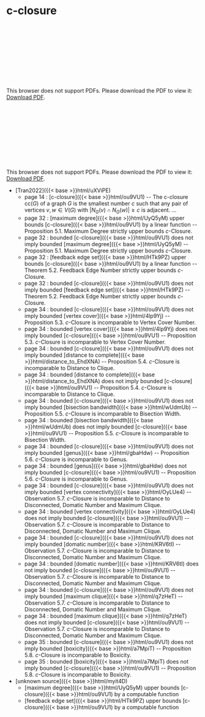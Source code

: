 # c-closure




<object data="../local_ou9VU1.pdf" type="application/pdf" width="100%" height="480px"><embed src="../local_ou9VU1.pdf"><p>This browser does not support PDFs. Please download the PDF to view it: <a href="../local_ou9VU1.pdf">Download PDF</a>.</p></embed></object>


<object data="../inclusions_ou9VU1.pdf" type="application/pdf" width="100%" height="480px"><embed src="../inclusions_ou9VU1.pdf"><p>This browser does not support PDFs. Please download the PDF to view it: <a href="../inclusions_ou9VU1.pdf">Download PDF</a>.</p></embed></object>

*  [Tran2022]({{< base >}}html/uXViPE)
    * page 14 : [c-closure]({{< base >}}html/ou9VU1) -- The c-closure $\mathrm{cc}(G)$ of a graph $G$ is the smallest number $c$ such that any pair of vertices $v,w \in V(G)$ with $|N_G(v) \cap N_G(w)| \ge c$ is adjacent. ...
    * page 32 : [maximum degree]({{< base >}}html/UyQ5yM) upper bounds [c-closure]({{< base >}}html/ou9VU1) by a linear function -- Proposition 5.1. Maximum Degree strictly upper bounds $c$-Closure.
    * page 32 : bounded [c-closure]({{< base >}}html/ou9VU1) does not imply bounded [maximum degree]({{< base >}}html/UyQ5yM) -- Proposition 5.1. Maximum Degree strictly upper bounds $c$-Closure.
    * page 32 : [feedback edge set]({{< base >}}html/HTk9PZ) upper bounds [c-closure]({{< base >}}html/ou9VU1) by a linear function -- Theorem 5.2. Feedback Edge Number strictly upper bounds $c$-Closure.
    * page 32 : bounded [c-closure]({{< base >}}html/ou9VU1) does not imply bounded [feedback edge set]({{< base >}}html/HTk9PZ) -- Theorem 5.2. Feedback Edge Number strictly upper bounds $c$-Closure.
    * page 34 : bounded [c-closure]({{< base >}}html/ou9VU1) does not imply bounded [vertex cover]({{< base >}}html/4lp9Yj) -- Proposition 5.3. $c$-Closure is incomparable to Vertex Cover Number.
    * page 34 : bounded [vertex cover]({{< base >}}html/4lp9Yj) does not imply bounded [c-closure]({{< base >}}html/ou9VU1) -- Proposition 5.3. $c$-Closure is incomparable to Vertex Cover Number.
    * page 34 : bounded [c-closure]({{< base >}}html/ou9VU1) does not imply bounded [distance to complete]({{< base >}}html/distance_to_EhdXNA) -- Proposition 5.4. $c$-Closure is incomparable to Distance to Clique.
    * page 34 : bounded [distance to complete]({{< base >}}html/distance_to_EhdXNA) does not imply bounded [c-closure]({{< base >}}html/ou9VU1) -- Proposition 5.4. $c$-Closure is incomparable to Distance to Clique.
    * page 34 : bounded [c-closure]({{< base >}}html/ou9VU1) does not imply bounded [bisection bandwidth]({{< base >}}html/wUdmUb) -- Proposition 5.5. $c$-Closure is incomparable to Bisection Width.
    * page 34 : bounded [bisection bandwidth]({{< base >}}html/wUdmUb) does not imply bounded [c-closure]({{< base >}}html/ou9VU1) -- Proposition 5.5. $c$-Closure is incomparable to Bisection Width.
    * page 34 : bounded [c-closure]({{< base >}}html/ou9VU1) does not imply bounded [genus]({{< base >}}html/gbaHdw) -- Proposition 5.6. $c$-Closure is incomparable to Genus.
    * page 34 : bounded [genus]({{< base >}}html/gbaHdw) does not imply bounded [c-closure]({{< base >}}html/ou9VU1) -- Proposition 5.6. $c$-Closure is incomparable to Genus.
    * page 34 : bounded [c-closure]({{< base >}}html/ou9VU1) does not imply bounded [vertex connectivity]({{< base >}}html/OyLUe4) -- Observation 5.7. $c$-Closure is incomparable to Distance to Disconnected, Domatic Number and Maximum Clique.
    * page 34 : bounded [vertex connectivity]({{< base >}}html/OyLUe4) does not imply bounded [c-closure]({{< base >}}html/ou9VU1) -- Observation 5.7. $c$-Closure is incomparable to Distance to Disconnected, Domatic Number and Maximum Clique.
    * page 34 : bounded [c-closure]({{< base >}}html/ou9VU1) does not imply bounded [domatic number]({{< base >}}html/KRV6tI) -- Observation 5.7. $c$-Closure is incomparable to Distance to Disconnected, Domatic Number and Maximum Clique.
    * page 34 : bounded [domatic number]({{< base >}}html/KRV6tI) does not imply bounded [c-closure]({{< base >}}html/ou9VU1) -- Observation 5.7. $c$-Closure is incomparable to Distance to Disconnected, Domatic Number and Maximum Clique.
    * page 34 : bounded [c-closure]({{< base >}}html/ou9VU1) does not imply bounded [maximum clique]({{< base >}}html/q7zHeT) -- Observation 5.7. $c$-Closure is incomparable to Distance to Disconnected, Domatic Number and Maximum Clique.
    * page 34 : bounded [maximum clique]({{< base >}}html/q7zHeT) does not imply bounded [c-closure]({{< base >}}html/ou9VU1) -- Observation 5.7. $c$-Closure is incomparable to Distance to Disconnected, Domatic Number and Maximum Clique.
    * page 35 : bounded [c-closure]({{< base >}}html/ou9VU1) does not imply bounded [boxicity]({{< base >}}html/a7MpiT) -- Proposition 5.8. $c$-Closure is incomparable to Boxicity.
    * page 35 : bounded [boxicity]({{< base >}}html/a7MpiT) does not imply bounded [c-closure]({{< base >}}html/ou9VU1) -- Proposition 5.8. $c$-Closure is incomparable to Boxicity.
*  [unknown source]({{< base >}}html/myit4D)
    * [maximum degree]({{< base >}}html/UyQ5yM) upper bounds [c-closure]({{< base >}}html/ou9VU1) by a computable function
    * [feedback edge set]({{< base >}}html/HTk9PZ) upper bounds [c-closure]({{< base >}}html/ou9VU1) by a computable function